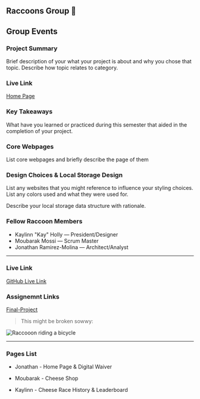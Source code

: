 ## Raccoons Group 🦝


## Group Events

### Project Summary

Brief description of your what your project is about and why you chose that topic. Describe how topic relates to category.

### Live Link

[Home Page](https://{username}.github.io/{reponame}/final)  

### Key Takeaways

What have you learned or practiced during this semester that aided in the completion of your project.

### Core Webpages

List core webpages and briefly describe the page of them

### Design Choices & Local Storage Design

List any websites that you might reference to influence your styling choices. List any colors used and what they were used for. 

Describe your local storage data structure with rationale.


### Fellow Raccoon Members

* Kaylinn "Kay" Holly — President/Designer
* Moubarak Mossi — Scrum Master
* Jonathan Ramirez-Molina — Architect/Analyst

---
### Live Link
[GitHub Live Link](https://kayholly.github.io/raccoons/)

### Assignemnt Links
[Final-Project](https://kayholly.github.io/raccoons/Final-Project/)

> This might be broken sowwy:

![Raccooon riding  a bicycle](https://media1.giphy.com/media/StWnlQipuBrz2/giphy.gif?cid=6c09b952eyki1xwbn2bmzhek0fn8pctroywvcla02h4liv8j&ep=v1_internal_gif_by_id&rid=giphy.gif&ct=g)

---


<!-- Reminders: Age limit for waivers -->

### Pages List

* Jonathan - Home Page & Digital Waiver

* Moubarak - Cheese Shop 

* Kaylinn - Cheese Race History & Leaderboard





